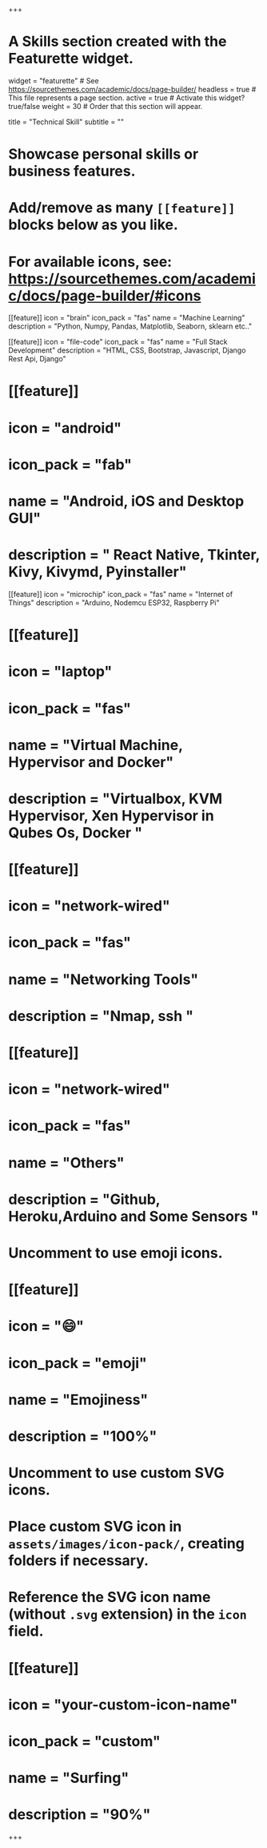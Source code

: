 +++
# A Skills section created with the Featurette widget.
widget = "featurette"  # See https://sourcethemes.com/academic/docs/page-builder/
headless = true  # This file represents a page section.
active = true  # Activate this widget? true/false
weight = 30  # Order that this section will appear.

title = "Technical Skill"
subtitle = ""

# Showcase personal skills or business features.
# 
# Add/remove as many `[[feature]]` blocks below as you like.
# 
# For available icons, see: https://sourcethemes.com/academic/docs/page-builder/#icons

[[feature]]
  icon = "brain"
  icon_pack = "fas"
  name = "Machine Learning"
  description = "Python, Numpy, Pandas, Matplotlib, Seaborn, sklearn etc.."
  
[[feature]]
  icon = "file-code"
  icon_pack = "fas"
  name = "Full Stack Development"
  description = "HTML, CSS, Bootstrap, Javascript, Django Rest Api, Django"
  
# [[feature]]
#   icon = "android"
#   icon_pack = "fab"
#   name = "Android, iOS and Desktop GUI"
#   description = " React Native, Tkinter, Kivy, Kivymd, Pyinstaller"

[[feature]]
  icon = "microchip"
  icon_pack = "fas"
  name = "Internet of Things"
  description = "Arduino, Nodemcu ESP32, Raspberry Pi"

# [[feature]]
#  icon = "laptop"
#  icon_pack = "fas"
#  name = "Virtual Machine, Hypervisor and Docker"
#  description = "Virtualbox, KVM Hypervisor, Xen Hypervisor in Qubes Os, Docker "
  
# [[feature]]
#  icon = "network-wired"
#  icon_pack = "fas"
#  name = "Networking Tools"
#  description = "Nmap, ssh "
  
# [[feature]]
#  icon = "network-wired"
#  icon_pack = "fas"
#  name = "Others"
#  description = "Github, Heroku,Arduino and Some Sensors "
  

# Uncomment to use emoji icons.
# [[feature]]
#  icon = ":smile:"
#  icon_pack = "emoji"
#  name = "Emojiness"
#  description = "100%"  

# Uncomment to use custom SVG icons.
# Place custom SVG icon in `assets/images/icon-pack/`, creating folders if necessary.
# Reference the SVG icon name (without `.svg` extension) in the `icon` field.
# [[feature]]
#  icon = "your-custom-icon-name"
#  icon_pack = "custom"
#  name = "Surfing"
#  description = "90%"

+++
